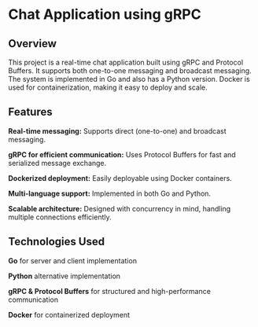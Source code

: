 # Chat Application using gRPC

## Overview

This project is a real-time chat application built using gRPC and Protocol Buffers. It supports both one-to-one messaging and broadcast messaging. The system is implemented in Go and also has a Python version. Docker is used for containerization, making it easy to deploy and scale.

## Features

**Real-time messaging:** Supports direct (one-to-one) and broadcast messaging.

**gRPC for efficient communication:** Uses Protocol Buffers for fast and serialized message exchange.

**Dockerized deployment:** Easily deployable using Docker containers.

**Multi-language support:** Implemented in both Go and Python.

**Scalable architecture:** Designed with concurrency in mind, handling multiple connections efficiently.

## Technologies Used

**Go** for server and client implementation

**Python** alternative implementation

**gRPC & Protocol Buffers** for structured and high-performance communication

**Docker** for containerized deployment

